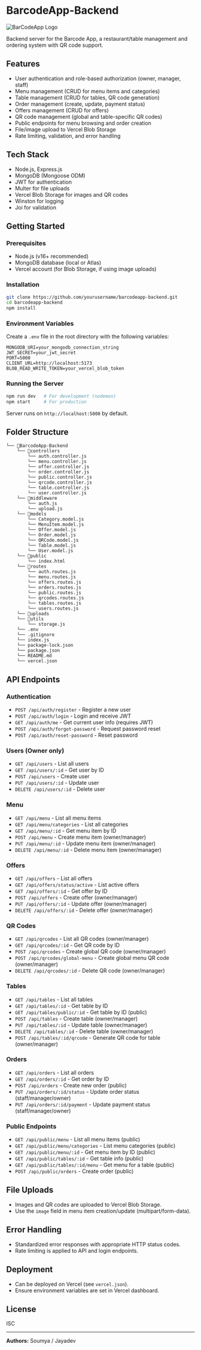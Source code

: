 # BarcodeApp-Backend
![BarCodeApp Logo](https://socialify.git.ci/soumya3969/BarcodeApp-Backend/image?custom_description=Server+For+the+BarcodeApp&description=1&font=Source+Code+Pro&language=1&name=1&owner=1&pattern=Circuit+Board&theme=Auto)

Backend server for the Barcode App, a restaurant/table management and ordering system with QR code support.

## Features

- User authentication and role-based authorization (owner, manager, staff)
- Menu management (CRUD for menu items and categories)
- Table management (CRUD for tables, QR code generation)
- Order management (create, update, payment status)
- Offers management (CRUD for offers)
- QR code management (global and table-specific QR codes)
- Public endpoints for menu browsing and order creation
- File/image upload to Vercel Blob Storage
- Rate limiting, validation, and error handling

## Tech Stack

- Node.js, Express.js
- MongoDB (Mongoose ODM)
- JWT for authentication
- Multer for file uploads
- Vercel Blob Storage for images and QR codes
- Winston for logging
- Joi for validation

## Getting Started

### Prerequisites

- Node.js (v16+ recommended)
- MongoDB database (local or Atlas)
- Vercel account (for Blob Storage, if using image uploads)

### Installation

```bash
git clone https://github.com/yourusername/barcodeapp-backend.git
cd barcodeapp-backend
npm install
```

### Environment Variables

Create a `.env` file in the root directory with the following variables:

```
MONGODB_URI=your_mongodb_connection_string
JWT_SECRET=your_jwt_secret
PORT=5000
CLIENT_URL=http://localhost:5173
BLOB_READ_WRITE_TOKEN=your_vercel_blob_token
```

### Running the Server

```bash
npm run dev   # For development (nodemon)
npm start     # For production
```

Server runs on `http://localhost:5000` by default.
## Folder Structure
```
└── 📁BarcodeApp-Backend
    └── 📁controllers
        └── auth.controller.js
        └── menu.controller.js
        └── offer.controller.js
        └── order.controller.js
        └── public.controller.js
        └── qrcode.controller.js
        └── table.controller.js
        └── user.controller.js
    └── 📁middleware
        └── auth.js
        └── upload.js
    └── 📁models
        └── Category.model.js
        └── MenuItem.model.js
        └── Offer.model.js
        └── Order.model.js
        └── QRCode.model.js
        └── Table.model.js
        └── User.model.js
    └── 📁public
        └── index.html
    └── 📁routes
        └── auth.routes.js
        └── menu.routes.js
        └── offers.routes.js
        └── orders.routes.js
        └── public.routes.js
        └── qrcodes.routes.js
        └── tables.routes.js
        └── users.routes.js
    └── 📁uploads
    └── 📁utils
        └── storage.js
    └── .env
    └── .gitignore
    └── index.js
    └── package-lock.json
    └── package.json
    └── README.md
    └── vercel.json
```

## API Endpoints

### Authentication

- `POST /api/auth/register` - Register a new user
- `POST /api/auth/login` - Login and receive JWT
- `GET /api/auth/me` - Get current user info (requires JWT)
- `POST /api/auth/forgot-password` - Request password reset
- `POST /api/auth/reset-password` - Reset password

### Users (Owner only)

- `GET /api/users` - List all users
- `GET /api/users/:id` - Get user by ID
- `POST /api/users` - Create user
- `PUT /api/users/:id` - Update user
- `DELETE /api/users/:id` - Delete user

### Menu

- `GET /api/menu` - List all menu items
- `GET /api/menu/categories` - List all categories
- `GET /api/menu/:id` - Get menu item by ID
- `POST /api/menu` - Create menu item (owner/manager)
- `PUT /api/menu/:id` - Update menu item (owner/manager)
- `DELETE /api/menu/:id` - Delete menu item (owner/manager)

### Offers

- `GET /api/offers` - List all offers
- `GET /api/offers/status/active` - List active offers
- `GET /api/offers/:id` - Get offer by ID
- `POST /api/offers` - Create offer (owner/manager)
- `PUT /api/offers/:id` - Update offer (owner/manager)
- `DELETE /api/offers/:id` - Delete offer (owner/manager)

### QR Codes

- `GET /api/qrcodes` - List all QR codes (owner/manager)
- `GET /api/qrcodes/:id` - Get QR code by ID
- `POST /api/qrcodes` - Create global QR code (owner/manager)
- `POST /api/qrcodes/global-menu` - Create global menu QR code (owner/manager)
- `DELETE /api/qrcodes/:id` - Delete QR code (owner/manager)

### Tables

- `GET /api/tables` - List all tables
- `GET /api/tables/:id` - Get table by ID
- `GET /api/tables/public/:id` - Get table by ID (public)
- `POST /api/tables` - Create table (owner/manager)
- `PUT /api/tables/:id` - Update table (owner/manager)
- `DELETE /api/tables/:id` - Delete table (owner/manager)
- `POST /api/tables/:id/qrcode` - Generate QR code for table (owner/manager)

### Orders

- `GET /api/orders` - List all orders
- `GET /api/orders/:id` - Get order by ID
- `POST /api/orders` - Create new order (public)
- `PUT /api/orders/:id/status` - Update order status (staff/manager/owner)
- `PUT /api/orders/:id/payment` - Update payment status (staff/manager/owner)

### Public Endpoints

- `GET /api/public/menu` - List all menu items (public)
- `GET /api/public/menu/categories` - List menu categories (public)
- `GET /api/public/menu/:id` - Get menu item by ID (public)
- `GET /api/public/tables/:id` - Get table info (public)
- `GET /api/public/tables/:id/menu` - Get menu for a table (public)
- `POST /api/public/orders` - Create order (public)

## File Uploads

- Images and QR codes are uploaded to Vercel Blob Storage.
- Use the `image` field in menu item creation/update (multipart/form-data).

## Error Handling

- Standardized error responses with appropriate HTTP status codes.
- Rate limiting is applied to API and login endpoints.

## Deployment

- Can be deployed on Vercel (see `vercel.json`).
- Ensure environment variables are set in Vercel dashboard.

## License

ISC

---

**Authors:** Soumya / Jayadev 

